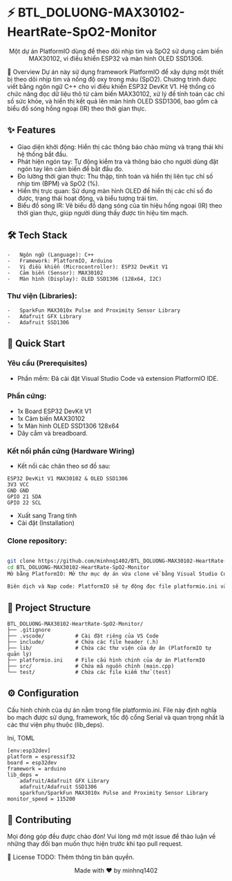 # ⚡ BTL_DOLUONG-MAX30102-HeartRate-SpO2-Monitor
<div align="center">

Một dự án PlatformIO dùng để theo dõi nhịp tim và SpO2 sử dụng cảm biến MAX30102, vi điều khiển ESP32 và màn hình OLED SSD1306.

</div>

📖 Overview
Dự án này sử dụng framework PlatformIO để xây dựng một thiết bị theo dõi nhịp tim và nồng độ oxy trong máu (SpO2). Chương trình được viết bằng ngôn ngữ C++ cho vi điều khiển ESP32 DevKit V1. Hệ thống có chức năng đọc dữ liệu thô từ cảm biến MAX30102, xử lý để tính toán các chỉ số sức khỏe, và hiển thị kết quả lên màn hình OLED SSD1306, bao gồm cả biểu đồ sóng hồng ngoại (IR) theo thời gian thực.

## ✨ Features
-   Giao diện khởi động: Hiển thị các thông báo chào mừng và trạng thái khi hệ thống bắt đầu.
-   Phát hiện ngón tay: Tự động kiểm tra và thông báo cho người dùng đặt ngón tay lên cảm biến để bắt đầu đo.
-   Đo lường thời gian thực: Thu thập, tính toán và hiển thị liên tục chỉ số nhịp tim (BPM) và SpO2 (%).
-   Hiển thị trực quan: Sử dụng màn hình OLED để hiển thị các chỉ số đo được, trạng thái hoạt động, và biểu tượng trái tim.
-   Biểu đồ sóng IR: Vẽ biểu đồ dạng sóng của tín hiệu hồng ngoại (IR) theo thời gian thực, giúp người dùng thấy được tín hiệu tim mạch.

## 🛠️ Tech Stack
    -   Ngôn ngữ (Language): C++
    -   Framework: PlatformIO, Arduino
    -   Vi điều khiển (Microcontroller): ESP32 DevKit V1    
    -   Cảm biến (Sensor): MAX30102
    -   Màn hình (Display): OLED SSD1306 (128x64, I2C)

### Thư viện (Libraries):
    -   SparkFun MAX3010x Pulse and Proximity Sensor Library
    -   Adafruit GFX Library
    -   Adafruit SSD1306

## 🚀 Quick Start
### Yêu cầu (Prerequisites)
* Phần mềm: Đã cài đặt Visual Studio Code và extension PlatformIO IDE.

### Phần cứng:
* 1x Board ESP32 DevKit V1
* 1x Cảm biến MAX30102
* 1x Màn hình OLED SSD1306 128x64
* Dây cắm và breadboard.

### Kết nối phần cứng (Hardware Wiring)
* Kết nối các chân theo sơ đồ sau:
```
ESP32 DevKit V1	MAX30102 & OLED SSD1306
3V3	VCC
GND	GND
GPIO 21	SDA
GPIO 22	SCL
```
* Xuất sang Trang tính
* Cài đặt (Installation)
### Clone repository:

```Bash

git clone https://github.com/minhnq1402/BTL_DOLUONG-MAX30102-HeartRate-SpO2-Monitor.git
cd BTL_DOLUONG-MAX30102-HeartRate-SpO2-Monitor
Mở bằng PlatformIO: Mở thư mục dự án vừa clone về bằng Visual Studio Code (với extension PlatformIO).

Biên dịch và Nạp code: PlatformIO sẽ tự động đọc file platformio.ini và cài đặt các thư viện cần thiết. Sau khi cài đặt xong, bạn có thể sử dụng các nút chức năng của PlatformIO (dấu tick ✓ để Build, mũi tên → để Upload) để biên dịch và nạp chương trình vào ESP32.
```
## 📁 Project Structure
```
BTL_DOLUONG-MAX30102-HeartRate-SpO2-Monitor/
├── .gitignore
├── .vscode/          # Cài đặt riêng của VS Code
├── include/          # Chứa các file header (.h)
├── lib/              # Chứa các thư viện của dự án (PlatformIO tự quản lý)
├── platformio.ini    # File cấu hình chính của dự án PlatformIO
├── src/              # Chứa mã nguồn chính (main.cpp)
└── test/             # Chứa các file kiểm thử (test)
```
## ⚙️ Configuration
Cấu hình chính của dự án nằm trong file platformio.ini. File này định nghĩa bo mạch được sử dụng, framework, tốc độ cổng Serial và quan trọng nhất là các thư viện phụ thuộc (lib_deps).

Ini, TOML
```
[env:esp32dev]
platform = espressif32
board = esp32dev
framework = arduino
lib_deps =
    adafruit/Adafruit GFX Library
    adafruit/Adafruit SSD1306
    sparkfun/SparkFun MAX3010x Pulse and Proximity Sensor Library
monitor_speed = 115200
```
## 🤝 Contributing
Mọi đóng góp đều được chào đón! Vui lòng mở một issue để thảo luận về những thay đổi bạn muốn thực hiện trước khi tạo pull request.

📄 License
TODO: Thêm thông tin bản quyền.

<div align="center">

Made with ❤️ by minhnq1402

</div>